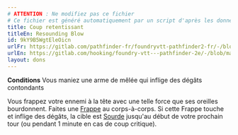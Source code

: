 ```yaml
---
# ATTENTION : Ne modifiez pas ce fichier
# Ce fichier est généré automatiquement par un script d'après les données du module Foundry VTT officiel et de sa traduction
title: Coup retentissant
titleEn: Resounding Blow
id: 9kY9B5WgtEleOicn
urlFr: https://gitlab.com/pathfinder-fr/foundryvtt-pathfinder2-fr/-/blob/master/data/feats/9kY9B5WgtEleOicn.htm
urlEn: https://gitlab.com/hooking/foundry-vtt---pathfinder-2e/-/blob/master/packs/data/feats.db/resounding-blow.json
layout: dons
---
```

**Conditions** Vous maniez une arme de mêlée qui inflige des dégâts contondants

Vous frappez votre ennemi à la tête avec une telle force que ses oreilles bourdonnent. Faites une [Frappe](../actions/frapper.html) au corps-à-corps. Si cette Frappe touche et inflige des dégâts, la cible est [Sourde](../conditions/sourd.html) jusqu'au début de votre prochain tour (ou pendant 1 minute en cas de coup critique).
